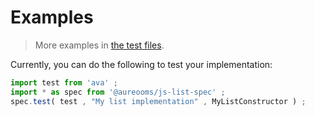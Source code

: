 # Examples

> More examples in [the test files](https://github.com/aureooms/js-list-spec/tree/master/test/src).

Currently, you can do the following to test your implementation:

```javascript
import test from 'ava' ;
import * as spec from '@aureooms/js-list-spec' ;
spec.test( test , "My list implementation" , MyListConstructor ) ;
```
